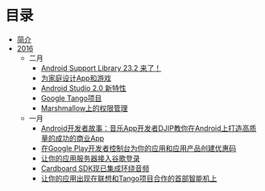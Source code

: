 # 目录

* [简介](README.md)
* [2016](2016/2016.md)
	- 二月
	   * [Android Support Library 23.2 来了！](2016/february-24.md)
	   * [为家庭设计App和游戏](2016/february-18.md)
	   * [Android Studio 2.0 新特性](2016/february-05.md)
	   * [Google Tango项目](2016/february-04.md)
	   * [Marshmallow上的权限管理](2016/february-01.md)
	- 一月
	   * [Android开发者故事：音乐App开发者DJIP教你在Android上打造高质量的成功的商业App](2016/january-20.md)
	   * [在Google Play开发者控制台为你的应用和应用产品创建优惠码](2016/january-15.md)
	   * [让你的应用服务器接入谷歌登录](2016/january-14.md)
	   * [Cardboard SDK现已集成环绕音频](2016/january-13.md)
	   * [让你的应用出现在联想和Tango项目合作的首部智能机上](2016/january-07.md)
